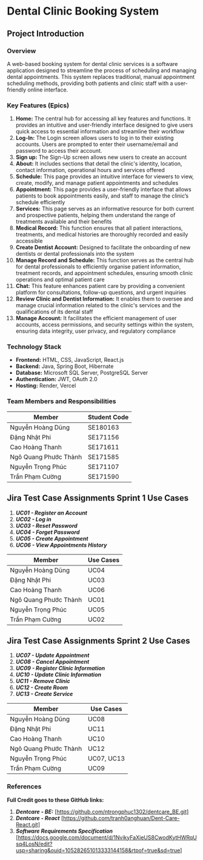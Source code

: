 # Dental Clinic Booking System

## Project Introduction

### Overview

A web-based booking system for dental clinic services is a software application designed to streamline the process of scheduling and managing dental appointments. This system replaces traditional, manual appointment scheduling methods, providing both patients and clinic staff with a user-friendly online interface.

### Key Features (Epics)

1. **Home:** The central hub for accessing all key features and functions. It provides an intuitive and user-friendly interface designed to give users quick access to essential information and streamline their workflow
2. **Log-In:** The Login screen allows users to log in to their existing accounts. Users are prompted to enter their username/email and password to access their account.
3. **Sign up:** The Sign-Up screen allows new users to create an account
4. **About:** It includes sections that detail the clinic's identity, location, contact information, operational hours and services offered
5. **Schedule:** This page provides an intuitive interface for viewers to view, create, modify, and manage patient appointments and  schedules
6. **Appointment:** This page provides a user-friendly interface that allows patients to book appointments easily, and staff to manage the clinic’s schedule efficiently
7. **Services:** This page serves as an informative resource for both current and prospective patients, helping them understand the range of treatments available and their benefits
8. **Medical Record:** This function ensures that all patient interactions, treatments, and medical histories are thoroughly recorded and easily accessible
9. **Create Dentist Account:** Designed to facilitate the onboarding of new dentists or dental professionals into the system
10. **Manage Record and Schedule:** This function serves as the central hub for dental professionals to efficiently organise patient information, treatment records, and appointment schedules, ensuring smooth clinic operations and optimal patient care
11. **Chat:** This feature enhances patient care by providing a convenient platform for consultations, follow-up questions, and urgent inquiries
12. **Review Clinic and Dentist Information:** It enables them to oversee and manage crucial information related to the clinic's services and the qualifications of its dental staff
13. **Manage Account:** It facilitates the efficient management of user accounts, access permissions, and security settings within the system, ensuring data integrity, user privacy, and regulatory compliance


### Technology Stack

- **Frontend:** HTML, CSS, JavaScript, React.js
- **Backend:** Java, Spring Boot, Hibernate
- **Database:** Microsoft SQL Server, PostgreSQL Server
- **Authentication:** JWT, OAuth 2.0
- **Hosting:** Render, Vercel

### Team Members and Responsibilities

| Member                 | Student Code          |
|------------------------|-----------------------|
| Nguyễn Hoàng Dũng      | SE180163              |
| Đặng Nhật Phi          | SE171156              |
| Cao Hoàng Thanh        | SE171611              |
| Ngô Quang Phước Thành  | SE171585              |
| Nguyễn Trọng Phúc      | SE171107              |
| Trần Phạm Cường        | SE171590              |

## Jira Test Case Assignments Sprint 1 Use Cases

  1. ***UC01 - Register an Account***
  2. ***UC02 - Log in***
  3. ***UC03 - Reset Password***
  4. ***UC04 - Forget Password***
  5. ***UC05 - Create Appointment***
  6. ***UC06 - View Appointments History***


| Member                 | Use Cases        |
|------------------------|------------------|
| Nguyễn Hoàng Dũng      | UC04             |
| Đặng Nhật Phi          | UC03             |
| Cao Hoàng Thanh        | UC06             |
| Ngô Quang Phước Thành  | UC01             |
| Nguyễn Trọng Phúc      | UC05             |
| Trần Phạm Cường        | UC02             |

## Jira Test Case Assignments Sprint 2 Use Cases

  1. ***UC07 - Update Appointment***
  2. ***UC08 - Cancel Appointment***
  3. ***UC09 - Register Clinic Information***
  4. ***UC10 - Update Clinic Information***
  5. ***UC11 - Remove Clinic***
  6. ***UC12 - Create Room***
  7. ***UC13 - Create Service***


| Member                 | Use Cases        |
|------------------------|------------------|
| Nguyễn Hoàng Dũng      | UC08             |
| Đặng Nhật Phi          | UC11             |
| Cao Hoàng Thanh        | UC10             |
| Ngô Quang Phước Thành  | UC12             |
| Nguyễn Trọng Phúc      | UC07, UC13       |
| Trần Phạm Cường        | UC09             |

### References
 **Full Credit goes to these GitHub links:**
  1. ***Dentcare - BE:*** [https://github.com/ntrongphuc1302/dentcare_BE.git]
  2. ***Dentcare - React*** [https://github.com/tranh0anghuan/Dent-Care-React.git]
  3. ***Software Requirements Specification*** [https://docs.google.com/document/d/1NvikyFaXieUS8CwodKytHWRqUsq4LosN/edit?usp=sharing&ouid=105282651013333144158&rtpof=true&sd=true]

